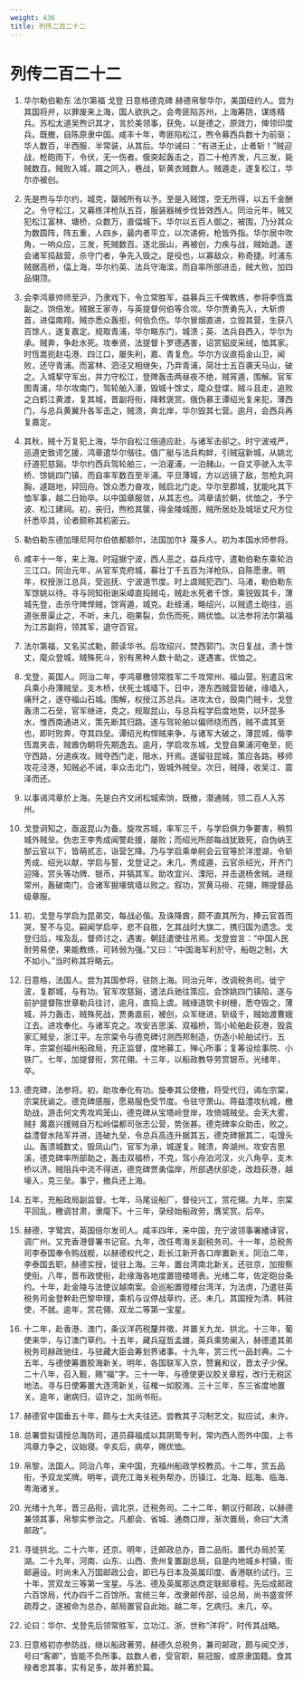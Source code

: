```yaml
---
weight: 436
title: 列传二百二十二
---
```


# 列传二百二十二

1. <span id="列传二百二十二-1"></span>
华尔勒伯勒东 法尔第福 戈登 日意格德克碑 赫德帛黎华尔，美国纽约人。尝为其国将弁，以罪废来上海，国人欲执之。会粤匪陷苏州，上海筹防，谋练精兵。苏松太道吴煦识其才，言於美领事，获免，以是德之，原效力，俾领印度兵。既撤，自陈原隶中国。咸丰十年，粤匪陷松江，煦令募西兵数十为前驱；华人数百，半西服、半常装，从其后。华尔诫曰：“有进无止，止者斩！”贼迎战，枪砲雨下，令伏，无一伤者。俄突起轰击之，百二十枪齐发，凡三发，毙贼数百。贼败入城，蹑之同入，巷战，斩黄衣贼数人。贼遁走，遂复松江，华尔亦被创。

2. <span id="列传二百二十二-2"></span>
先是煦与华尔约，城克，罄贼所有以予。至是入贼馆，空无所得，以五千金酬之。令守松江，又募练洋枪队五百，服装器械步伐皆效西人。同治元年，贼又犯松江富林、塘桥，众数万，直偪城下。华尔以五百人御之，被围，乃分其众为数圆阵，阵五重，人四乡，最内者平立，以次递俯，枪皆外指。华尔居中吹角，一响众应，三发，死贼数百。逐北辰山，再被创，力疾与战，贼始退。遂会诸军捣敌营，杀守门者，争先入毁之。是役也，以寡敌众，称奇捷。时浦东贼据高桥，偪上海，华尔约英、法兵守海滨，而自率所部进击，贼大败，加四品翎顶。

3. <span id="列传二百二十二-3"></span>
会李鸿章帅师至沪，乃隶戏下，令立常胜军，益募兵三千俾教练，参将李恆嵩副之，饷倍发。贼据王家寺，与英提督何伯等合攻。华尔贾勇先入，大斩虏首，进偪南翔，贼亦悉众轰拒，何伯负伤。华尔冒烟直进，立毁其营，生获八百馀人，遂复嘉定。规取青浦，华尔略东门，城溃；英、法兵自西入，华尔为承。贼奔，争赴水死。攻奉贤，法提督卜罗德遇害，诏赏貂皮采绒，恤其家。时恆嵩扼赵屯港、四江口，屡失利，嘉、青复危。华尔方议直捣金山卫，闻败，还守青浦。而富林、泗泾又相继失，乃弃青浦，简壮士五百袭天马山，破之。入城挈守军出，并力守松江，登陴轰击两昼夜不绝，贼宵遁，围解。官军图青浦，华尔攻南门，驾轮舶入濠，毁城十馀丈，麾众登堞，贼斗且走，追败之白鹤江黄渡，复其城，晋副将衔，降敕褒赏。俄伪慕王谭绍光复来犯，薄西门，与总兵黄翼升各军击之，贼溃，奔北岸，华尔毁其七营。逾月，会西兵再复嘉定。

4. <span id="列传二百二十二-4"></span>
其秋，贼十万复犯上海，华尔自松江倍道应赴，与诸军击卻之。时宁波戒严，巡道史致谔乞援，鸿章遣华尔偕往。值广艇与法兵构衅，引贼寇新城，从姚北纡道犯慈谿。华尔约西兵驾轮舶三，一泊灌浦，一泊赭山，一自丈亭驶入太平桥、馀姚四门镇，而自率军数百至半浦。平旦薄城，方以远镜了敌，忽枪丸洞胸，遽踣地，舁回舟。馀众悉力奋攻，贼启北门走。华尔至郡城，犹能叱其下恤军事，越二日始卒。以中国章服敛，从其志也。鸿章请於朝，优恤之，予宁波、松江建祠。初，丧归，煦检其箧，得金陵城图，贼所居处及城垣丈尺方位纤悉毕具，论者颇称其机密云。

5. <span id="列传二百二十二-5"></span>
勒伯勒东德加理尼阿尔伯依都额尔，法国加尔衤蔑多人。初为本国水师参将。

6. <span id="列传二百二十二-6"></span>
咸丰十一年，来上海。时寇据宁波，西人恶之，益兵戍守，遣勒伯勒东乘轮泊三江口。同治元年，从官军克府城，募壮丁千五百为洋枪队，自陈愿隶。明年，权授浙江总兵，受巡抚、宁波道节度。时上虞贼犯泗门、马渚，勒伯勒东军馀姚以待。寻与同知衔谢采嶂直捣贼屯，贼赴水死者千馀，乘锐毁其卡，薄城先登，击杀守陴悍贼，馀宵遁，城克。赴蛏浦，略绍兴，以贼遗土砲往，巡道张景渠止之，不听，未几，砲果裂，负伤而死，赐优恤。以法参将法尔第福为江苏副将，领其军，退守百官。

7. <span id="列传二百二十二-7"></span>
法尔第福，又名买忒勒，颇读华书。后攻绍兴，焚西郭门。次日复战，溃十馀丈，麾众登城，贼殊死斗，别有黑种人数十助之，遂遇害。优恤之。

8. <span id="列传二百二十二-8"></span>
戈登，英国人。同治二年，李鸿章檄领常胜军二千攻常州、福山营。别遣吕宋兵乘小舟薄贼垒，支木桥，伏死士城墙下。日中，港东西贼营皆破，缘墙入，痛歼之，遂夺福山石城。围解，权授江苏总兵。进攻太仓，毁南门贼卡，戈登轰溃二石垒，官军继进，克之。规取昆山，与总兵程学启度地势，以环昆多水，惟西南通进义，策先断其归路。遂与驾轮舶以偏师绕而西，贼不虞其至也，即时败奔，夺其四垒。谭绍光构悍贼来争，与诸军大破之，薄昆城，偕李恆嵩夹击，贼酋伪朝将先期逸去。逾月，学启攻东城，戈登自果浦河奄至，扼守西路，分道疾攻。贼夺西门走，阻水，歼焉。遂留驻昆城，策应各路。移师攻花泾港，知贼必不诫，率众击北门，毁城外贼垒。次日，贼降，收吴江、震泽而还。

9. <span id="列传二百二十二-9"></span>
以事谒鸿章於上海。先是白齐文闭松城索饷，既撤，潜通贼，领二百人入苏州。

10. <span id="列传二百二十二-10"></span>
戈登诇知之，亟返昆山为备。旋攻苏城，率军三千，与学启俱力争要害，稍剪城外贼垒。伪忠王李秀成闻警赴援，屡败；而绍光所部每战犹致死，自伪纳王郜云官以下，皆萌贰志，诣营乞降。乃与学启乘单舸会云官等於洋澄湖，令斩秀成、绍光以献，学启与誓，戈登证之。未几，秀成遁，云官杀绍光，开齐门迎降，赏头等功牌、银币，并犒其军。助攻宜兴、溧阳，并击退杨舍贼。进规常州，轰破南门，合诸军掘壕筑墙以败之。叙功，赏黄马褂、花翎，赐提督品级章服。

11. <span id="列传二百二十二-11"></span>
初，戈登与学启为昆弟交，每战必偕。及诛降酋，颇不直其所为，捧云官首而哭，誓不与见。嗣闻学启卒，悲不自胜，乞其战时大旗二，携归国为遗念。戈登归后，埃及乱，督师讨之，遇害。朝廷遣使往吊焉。戈登尝言：“中国人民耐劳易使，果能教练，可转弱为强。”又曰：“中国海军利於守，船砲之制，大不如小。”当时称其将略云。

12. <span id="列传二百二十二-12"></span>
日意格，法国人。尝为其国参将，驻防上海。同治元年，改调税务司。徙宁波，复郡城，与有功。官军攻慈谿，遣法兵驰往策应。会馀姚四门镇陷，遂与前护提督陈世章勒兵往讨，逾月，直捣上虞。贼缘道筑卡树栅，悉夺毁之，薄城，并力轰击，贼殊死战，贾勇直前，被创，众军继进，斩级千，贼始渡曹娥江去。进攻奉化，与诸军克之。攻安吉思溪、双福桥，驾小轮舶赴荻港，毁袁家汇贼垒，浙江平。左宗棠令与德克碑讨测西邦制造，仿造小轮舶试行。五年，宗棠创福州船政局，充正监督，度地募工，殚心所事；复筹设绘事院、小铁厂。七年，加提督衔，赏花翎。十三年，以船政教导劳赏银币。光绪年，卒。

13. <span id="列传二百二十二-13"></span>
德克碑，法参将。初，助攻奉化有功。旋奉其公使檄，将受代归，谒左宗棠，宗棠抚谕之。德克碑感服，愿易服色受节度。令驻守萧山。蒋益澧攻杭城，檄助战，游击何文秀攻鸡笼山，德克碑从宝塔岭登岸，攻倚城贼垒。会天大雾，贼扌冓嘉兴援贼自万松岭偪都司张志公营，势张甚。德克碑率众助击，败之。益澧督水陆军并进，连破九垒，令总兵高连升据其五，德克碑据其二，屯馒头山。轰溃城数丈，毁凤山门，官军为承，城遂复。贼溃，奔湖州。攻安吉思溪，德克碑率所部助之，轰击双福桥，不克，驾小舟泊河汊，火八角亭，支木桥以济。贼阻兵中流不得进，德克碑贾勇偪岸，所部遇伏卻走，改趋荻港，越壕入，克三垒。事宁，撤兵还上海。

14. <span id="列传二百二十二-14"></span>
五年，充船政局副监督。七年，马尾设船厂，督役兴工，赏花翎。九年，宗棠平回乱，檄调甘肃，隶麾下。十三年，录经始船政劳，膺奖赏。后卒。

15. <span id="列传二百二十二-15"></span>
赫德，字鹭宾，英国倍尔发司人。咸丰四年，来中国，充宁波领事署繙译官，调广州。又充香港督署书记官。九年，改任粤海关副税务司。十一年，总税务司李泰国奉令购战舰，以赫德权代之，赴长江新开各口岸置新关。同治二年，李泰国去职，赫德实授，徙驻上海。三年，置台湾南北新关。还驻京，加按察使衔。八年，晋布政使衔，赴缘海各地度置镫楼塔表。光绪二年，佐定砲台条约。十年，赴金陵与法使议越南案。会巡船置镫楼台湾洋，为法虏，乃遣驻英税务司金登幹赴巴黎申理，乘机与议停战草约，还。未几，其国授为清、韩驻使，不就。逾年，赏花翎、双龙二等第一宝星。

16. <span id="列传二百二十二-16"></span>
十二年，赴香港、澳门，条议洋药税釐并徵，并置关九龙、拱北。十三年，葡使来华，与订澳门草约。十五年，藏兵寇哲孟雄，英兵乘势阑入，赫德遣其弟税务司赫政驰往，与驻藏大臣会筹划界诸事。十九年，赏三代一品封典。二十五年，与德使筹置胶海新关。明年，各国联军入京，赞襄和议，晋太子少保。二十八年，召入觐，赐“福”字。三十一年，与德使更议胶关章程，改行无税区地法。寻与日使筹置大连湾新关，征榷一如胶海。三十三年，东三省度地置关。逾年，谢病归，诏许之，加尚书衔。

17. <span id="列传二百二十二-17"></span>
赫德官中国垂五十年，颇与士大夫往还。尝教其子习制艺文，拟应试，未许。

18. <span id="列传二百二十二-18"></span>
总署尝拟请授总海防司，道员薛福成以其阴鸷专利，常内西人而外中国，上书鸿章力争之，议始寝。辛亥后，病卒，赐优恤。

19. <span id="列传二百二十二-19"></span>
帛黎，法国人。同治八年，来中国，充福州船政学校教员。十二年，赏五品衔，予双龙奖牌。明年，调充江海关税务帮办，历镇江、北海、瓯海、临海、粤海诸关。

20. <span id="列传二百二十二-20"></span>
光绪十九年，晋三品衔，调北京，迁税务司。二十二年，朝议行邮政，以赫德兼领其事，帛黎实参治之。凡都会、省城、通商口岸，渐次置局，命曰“大清邮政”。

21. <span id="列传二百二十二-21"></span>
寻徙拱北。二十六年，还京。明年，迁邮政总办，晋二品衔。置代办局於芜湖。二十九年，河南、山东、山西、贵州复置副总局，自是内地城乡村镇，街邮遍设。时尚未入万国邮政公会，即已与日本及英属印度、香港联约试行。三十年，赏双龙三等第一宝星。与法、德及英属那达商定联邮章程。先后成邮政六百馀局，代办四千二百馀所。宣统三年，改隶邮传部，设总局，尚书盛宣怀疏荐之，遂被命为总办，邮局置官自此始。越二年，乞病归。未几，卒。

22. <span id="列传二百二十二-22"></span>
论曰：华尔、戈登先后领常胜军，立功江、浙，世称“洋将”，时传其战略。

23. <span id="列传二百二十二-23"></span>
日意格初亦参防战，继以船政著劳。赫德久总税务，兼司邮政，颇与闻交涉，号曰“客卿”，皆能不负所事。兹数人者，受官职，易冠服，或原隶国籍。食其禄者忠其事，实有足多，故并著於篇。
